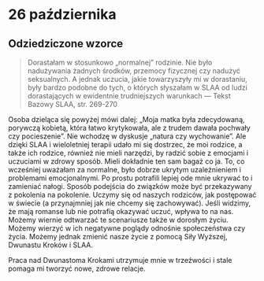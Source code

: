 
# 26 października

## Odziedziczone wzorce

> Dorastałam w stosunkowo „normalnej” rodzinie. Nie było nadużywania żadnych środków, przemocy fizycznej czy nadużyć seksualnych. A jednak uczucia, jakie towarzyszyły mi w dorastaniu, były bardzo podobne do tych, o których słyszałam w SLAA od ludzi dorastających w ewidentnie trudniejszych warunkach — Tekst Bazowy SLAA, str. 269-270 

Osoba dzieląca się powyżej mówi dalej: „Moja matka była zdecydowaną, porywczą kobietą, która łatwo krytykowała, ale z trudem dawała pochwały czy pocieszenie”. Nie wchodzę w dyskusje „natura czy wychowanie”. Ale dzięki SLAA i wieloletniej terapii udało mi się dostrzec, że moi rodzice, a także ich rodzice, również nie mieli narzędzi, by radzić sobie z emocjami i uczuciami w zdrowy sposób. Mieli dokładnie ten sam bagaż co ja. To, co wcześniej uważałam za normalne, było dobrze ukrytym uzależnieniem i problemami emocjonalnymi. Po prostu potrafili lepiej ode mnie ukrywać to i zamieniać nałogi. Sposób podejścia do związków może być przekazywany z pokolenia na pokolenie. Uczymy się od naszych rodziców, jak postępować w świecie (a przynajmniej jak nie chcemy się zachowywać). Jeśli widzimy, że mają romanse lub nie potrafią okazywać uczuć, wpływa to na nas. Możemy wiernie odtwarzać te scenariusze także w dorosłym życiu. Możemy wierzyć w ich negatywne poglądy odnośnie społeczeństwa czy życia. Możemy jednak zmienić nasze życie z pomocą Siły Wyższej, Dwunastu Kroków i SLAA. 

Praca nad Dwunastoma Krokami utrzymuje mnie w trzeźwości i stale pomaga mi tworzyć nowe, zdrowe relacje.
